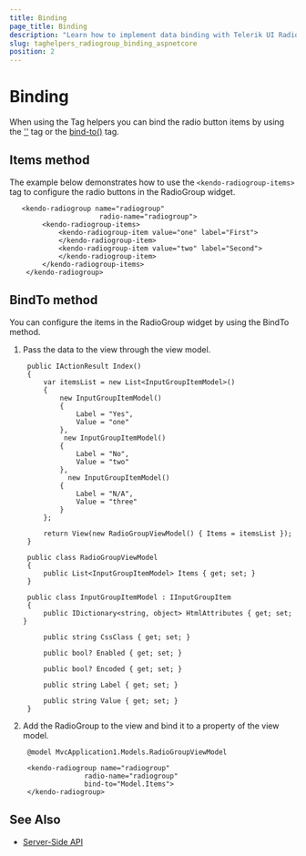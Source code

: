 ```yaml
---
title: Binding
page_title: Binding
description: "Learn how to implement data binding with Telerik UI RadioGroup TagHelper for {{ site.framework }}."
slug: taghelpers_radiogroup_binding_aspnetcore
position: 2
---
```


# Binding

When using the Tag helpers you can bind the radio button items by using the ['<kendo-radiogroup-items>'](#items) tag or the [bind-to()](#bindto) tag.

## Items method

The example below demonstrates how to use the `<kendo-radiogroup-items>` tag to configure the radio buttons in the RadioGroup widget.

```tagHelper
   <kendo-radiogroup name="radiogroup"
                      radio-name="radiogroup">
        <kendo-radiogroup-items>
            <kendo-radiogroup-item value="one" label="First">
            </kendo-radiogroup-item>
            <kendo-radiogroup-item value="two" label="Second">
            </kendo-radiogroup-item>
        </kendo-radiogroup-items>
    </kendo-radiogroup>
```


## BindTo method

You can configure the items in the RadioGroup widget by using the BindTo method.

1. Pass the data to the view through the view model.

        public IActionResult Index()
        {
            var itemsList = new List<InputGroupItemModel>()
            {
                new InputGroupItemModel()
                {
                    Label = "Yes",
                    Value = "one"
                },
                 new InputGroupItemModel()
                {
                    Label = "No",
                    Value = "two"                    
                },
                  new InputGroupItemModel()
                {
                    Label = "N/A",
                    Value = "three"
                }
            };

            return View(new RadioGroupViewModel() { Items = itemsList });
        }

        public class RadioGroupViewModel
        {
            public List<InputGroupItemModel> Items { get; set; }
        }
		
		public class InputGroupItemModel : IInputGroupItem
		{
			public IDictionary<string, object> HtmlAttributes { get; set; }
	
			public string CssClass { get; set; }
	
			public bool? Enabled { get; set; }
	
			public bool? Encoded { get; set; }
	
			public string Label { get; set; }
	
			public string Value { get; set; }
		}



1. Add the RadioGroup to the view and bind it to a property of the view model.

        @model MvcApplication1.Models.RadioGroupViewModel

        <kendo-radiogroup name="radiogroup"
                      radio-name="radiogroup"                      
                      bind-to="Model.Items">
        </kendo-radiogroup>

## See Also

* [Server-Side API](/api/radiogroup)
